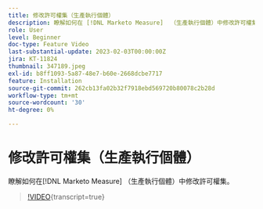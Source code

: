 ```yaml
---
title: 修改許可權集（生產執行個體）
description: 瞭解如何在 [!DNL Marketo Measure]  （生產執行個體）中修改許可權集。
role: User
level: Beginner
doc-type: Feature Video
last-substantial-update: 2023-02-03T00:00:00Z
jira: KT-11824
thumbnail: 347189.jpeg
exl-id: b8ff1093-5a87-48e7-b60e-2668dcbe7717
feature: Installation
source-git-commit: 262cb13fa02b32f7918ebd569720b80078c2b28d
workflow-type: tm+mt
source-wordcount: '30'
ht-degree: 0%

---
```


# 修改許可權集（生產執行個體）

瞭解如何在[!DNL Marketo Measure] （生產執行個體）中修改許可權集。

>[!VIDEO](https://video.tv.adobe.com/v/3431524/?learn=on&captions=chi_hant){transcript=true}
